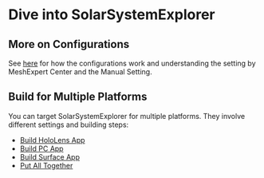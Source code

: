 # Dive into SolarSystemExplorer

## More on Configurations

See [here](more-on-configurations.md) for how the configurations work and understanding the setting by MeshExpert Center and the Manual Setting.

## Build for Multiple Platforms

You can target SolarSystemExplorer for multiple platforms. They involve different settings and building steps:

* [Build HoloLens App](build-hololens-app.md)
* [Build PC App](build-pc-app.md)
* [Build Surface App](build-surface-app.md)
* [Put All Together](build-put-together.md)